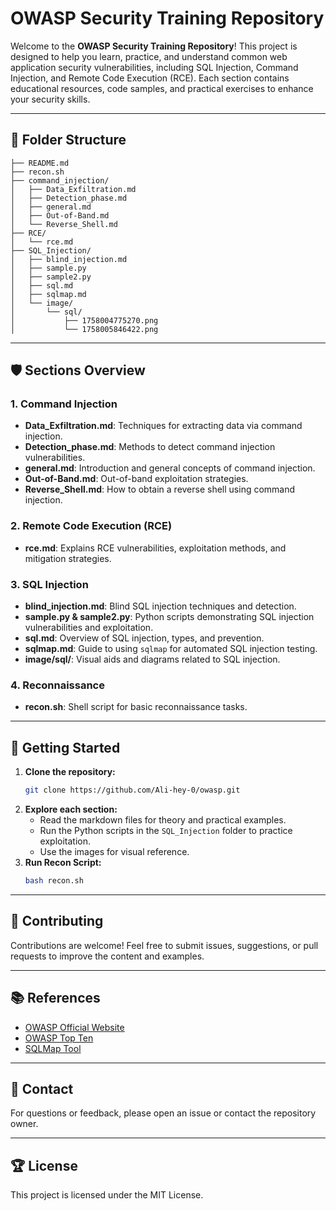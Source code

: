 # OWASP Security Training Repository

Welcome to the **OWASP Security Training Repository**! This project is designed to help you learn, practice, and understand common web application security vulnerabilities, including SQL Injection, Command Injection, and Remote Code Execution (RCE). Each section contains educational resources, code samples, and practical exercises to enhance your security skills.

---

## 📁 Folder Structure

```
├── README.md
├── recon.sh
├── command_injection/
│   ├── Data_Exfiltration.md
│   ├── Detection_phase.md
│   ├── general.md
│   ├── Out-of-Band.md
│   └── Reverse_Shell.md
├── RCE/
│   └── rce.md
├── SQL_Injection/
│   ├── blind_injection.md
│   ├── sample.py
│   ├── sample2.py
│   ├── sql.md
│   ├── sqlmap.md
│   └── image/
│       └── sql/
│           ├── 1758004775270.png
│           └── 1758005846422.png
```

---

## 🛡️ Sections Overview

### 1. Command Injection
- **Data_Exfiltration.md**: Techniques for extracting data via command injection.
- **Detection_phase.md**: Methods to detect command injection vulnerabilities.
- **general.md**: Introduction and general concepts of command injection.
- **Out-of-Band.md**: Out-of-band exploitation strategies.
- **Reverse_Shell.md**: How to obtain a reverse shell using command injection.

### 2. Remote Code Execution (RCE)
- **rce.md**: Explains RCE vulnerabilities, exploitation methods, and mitigation strategies.

### 3. SQL Injection
- **blind_injection.md**: Blind SQL injection techniques and detection.
- **sample.py & sample2.py**: Python scripts demonstrating SQL injection vulnerabilities and exploitation.
- **sql.md**: Overview of SQL injection, types, and prevention.
- **sqlmap.md**: Guide to using `sqlmap` for automated SQL injection testing.
- **image/sql/**: Visual aids and diagrams related to SQL injection.

### 4. Reconnaissance
- **recon.sh**: Shell script for basic reconnaissance tasks.

---

## 🚀 Getting Started

1. **Clone the repository:**
	```bash
	git clone https://github.com/Ali-hey-0/owasp.git
	```
2. **Explore each section:**
	- Read the markdown files for theory and practical examples.
	- Run the Python scripts in the `SQL_Injection` folder to practice exploitation.
	- Use the images for visual reference.
3. **Run Recon Script:**
	```bash
	bash recon.sh
	```

---

## 📝 Contributing

Contributions are welcome! Feel free to submit issues, suggestions, or pull requests to improve the content and examples.

---

## 📚 References
- [OWASP Official Website](https://owasp.org/)
- [OWASP Top Ten](https://owasp.org/www-project-top-ten/)
- [SQLMap Tool](http://sqlmap.org/)

---

## 📧 Contact
For questions or feedback, please open an issue or contact the repository owner.

---

## 🏆 License
This project is licensed under the MIT License.
